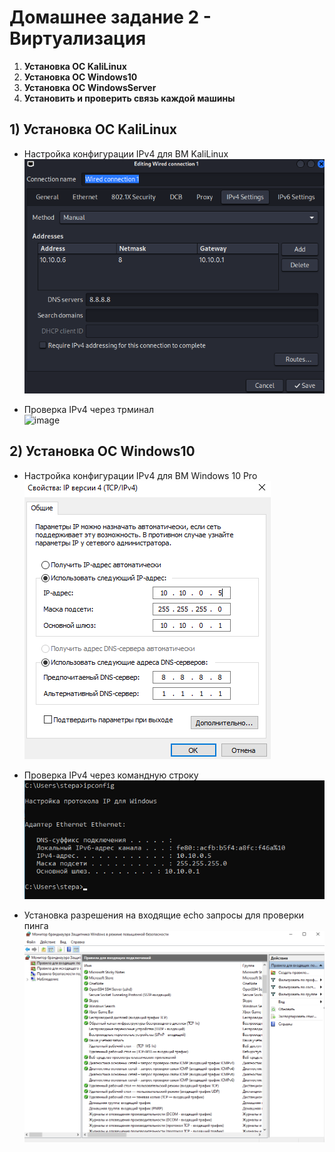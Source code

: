# Домашнее задание 2 -  Виртуализация
1) **Установка ОС KaliLinux**
2) **Установка ОС Windows10**
3) **Установка ОС WindowsServer**
4) **Установить и проверить связь каждой машины**

## 1) Установка ОС KaliLinux
- Настройка конфигурации IPv4 для ВМ KaliLinux  
![image](https://github.com/StsiapanSikorsky/Cybersecurity_TMScourse/blob/main/Task2/imgKaliLinux/settingsIP_Kali.png)

- Проверка IPv4 через трминал  
![image]()


## 2) Установка ОС Windows10
- Настройка конфигурации IPv4 для ВМ Windows 10 Pro  
![image](https://github.com/StsiapanSikorsky/Cybersecurity_TMScourse/blob/main/Task2/imgWin10/IPconf_for_Win10.png)

- Проверка IPv4 через командную строку  
![image](https://github.com/StsiapanSikorsky/Cybersecurity_TMScourse/blob/main/Task2/imgWin10/IPconf_Win10_cmd.png)

- Установка разрешения на входящие echo запросы для проверки пинга   
![image](https://github.com/StsiapanSikorsky/Cybersecurity_TMScourse/blob/main/Task2/imgWin10/Btandmauer_echo.png) 